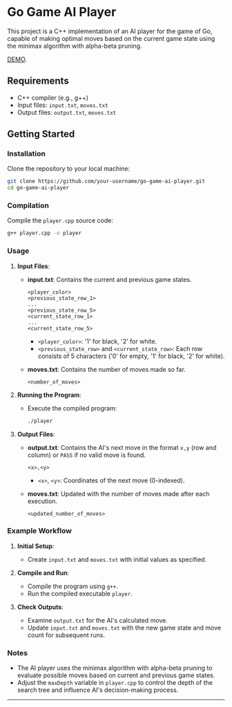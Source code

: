# Go Game AI Player

This project is a C++ implementation of an AI player for the game of Go, capable of making optimal moves based on the current game state using the minimax algorithm with alpha-beta pruning.
 
 [DEMO](https://youtu.be/KDzi_2IvWmc?si=DjLuCIuyhR0z10ta).
## Requirements

- C++ compiler (e.g., g++)
- Input files: `input.txt`, `moves.txt`
- Output files: `output.txt`, `moves.txt`

## Getting Started

### Installation

Clone the repository to your local machine:
```bash
git clone https://github.com/your-username/go-game-ai-player.git
cd go-game-ai-player
```

### Compilation

Compile the `player.cpp` source code:
```bash
g++ player.cpp -o player
```

### Usage

1. **Input Files**:
   - **input.txt**: Contains the current and previous game states.
     ```
     <player_color>
     <previous_state_row_1>
     ...
     <previous_state_row_5>
     <current_state_row_1>
     ...
     <current_state_row_5>
     ```
     - `<player_color>`: '1' for black, '2' for white.
     - `<previous_state_row>` and `<current_state_row>`: Each row consists of 5 characters ('0' for empty, '1' for black, '2' for white).

   - **moves.txt**: Contains the number of moves made so far.
     ```
     <number_of_moves>
     ```

2. **Running the Program**:
   - Execute the compiled program:
     ```bash
     ./player
     ```

3. **Output Files**:
   - **output.txt**: Contains the AI's next move in the format `x,y` (row and column) or `PASS` if no valid move is found.
     ```
     <x>,<y>
     ```
     - `<x>`, `<y>`: Coordinates of the next move (0-indexed).

   - **moves.txt**: Updated with the number of moves made after each execution.
     ```
     <updated_number_of_moves>
     ```

### Example Workflow

1. **Initial Setup**:
   - Create `input.txt` and `moves.txt` with initial values as specified.
   
2. **Compile and Run**:
   - Compile the program using `g++`.
   - Run the compiled executable `player`.

3. **Check Outputs**:
   - Examine `output.txt` for the AI's calculated move.
   - Update `input.txt` and `moves.txt` with the new game state and move count for subsequent runs.

### Notes

- The AI player uses the minimax algorithm with alpha-beta pruning to evaluate possible moves based on current and previous game states.
- Adjust the `maxDepth` variable in `player.cpp` to control the depth of the search tree and influence AI's decision-making process.

---
